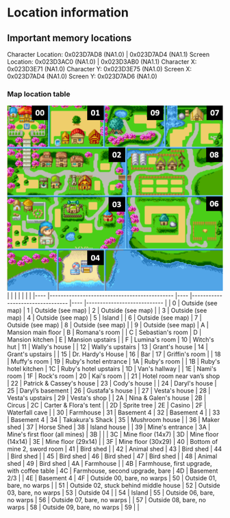 # Location information

## Important memory locations
Character Location: 0x023D7AD8 (NA1.0) | 0x023D7AD4 (NA1.1)
Screen Location: 0x023D3AC0 (NA1.0) |  0x023D3AB0 (NA1.1)
Character X: 0x023D3E71 (NA1.0)
Character Y: 0x023D3E75 (NA1.0)
Screen X: 0x023D7AD4 (NA1.0)
Screen Y: 0x023D7AD6 (NA1.0)


### Map location table

![](map.png)
|    	|                                             	|    	|                                 	|    	|                            	|
|----	|---------------------------------------------	|----	|---------------------------------	|----	|----------------------------	|
| 0  	| Outside (see map)                           	| 1  	| Outside (see map)               	| 2  	| Outside (see map)          	|
| 3  	| Outside (see map)                           	| 4  	| Outside (see map)               	| 5  	| Island                     	|
| 6  	| Outside (see map)                           	| 7  	| Outside (see map)               	| 8  	| Outside (see map)          	|
| 9  	| Outside (see map)                           	| A  	| Mansion main floor              	| B  	| Romana's room              	|
| C  	| Sebastian's room                            	| D  	| Mansion kitchen                 	| E  	| Mansion upstairs           	|
| F  	| Lumina's room                               	| 10 	| Witch's hut                     	| 11 	| Wally's house              	|
| 12 	| Wally's upstairs                            	| 13 	| Grant's house                   	| 14 	| Grant's upstairs           	|
| 15 	| Dr. Hardy's House                           	| 16 	| Bar                             	| 17 	| Griffin's room             	|
| 18 	| Muffy's room                                	| 19 	| Ruby's hotel entrance           	| 1A 	| Ruby's room                	|
| 1B 	| Ruby's hotel kitchen                        	| 1C 	| Ruby's hotel upstairs           	| 1D 	| Van's hallway              	|
| 1E 	| Nami's room                                 	| 1F 	| Rock's room                     	| 20 	| Kai's room                 	|
| 21 	| Hotel room near van’s shop                  	| 22 	| Patrick & Cassey's house        	| 23 	| Cody's house               	|
| 24 	| Daryl's house                               	| 25 	| Daryl’s basement                	| 26 	| Gustafa's house            	|
| 27 	| Vesta's house                               	| 28 	| Vesta's upstairs                	| 29 	| Vesta's shop               	|
| 2A 	| Nina & Galen's house                        	| 2B 	| Circus                          	| 2C 	| Carter & Flora's tent      	|
| 2D 	| Sprite tree                                 	| 2E 	| Casino                          	| 2F 	| Waterfall cave             	|
| 30 	| Farmhouse                                   	| 31 	| Basement 4                      	| 32 	| Basement 4                 	|
| 33 	| Basement 4                                  	| 34 	| Takakura's Shack                	| 35 	| Mushroom house             	|
| 36 	| Maker shed                                  	| 37 	| Horse Shed                      	| 38 	| Island house               	|
| 39 	| Mine's entrance                             	| 3A 	| Mine's first floor (all mines)  	| 3B 	|                            	|
| 3C 	| Mine floor (14x7)                           	| 3D 	| Mine floor (14x14)              	| 3E 	| Mine floor (29x14)         	|
| 3F 	| Mine floor (30x29)                          	| 40 	| Bottom of mine 2, sword room    	| 41 	| Bird shed                  	|
| 42 	|  Animal shed                                	| 43 	| Bird shed                       	| 44 	| Bird shed                  	|
| 45 	|  Bird shed                                  	| 46 	| Bird shed                       	| 47 	| Bird shed                  	|
| 48 	| Animal shed                                 	| 49 	| Bird shed                       	| 4A 	| Farmhouse                  	|
| 4B 	| Farmhouse, first upgrade, with coffee table 	| 4C 	| Farmhouse, second upgrade, bare 	| 4D 	| Basement 2/3               	|
| 4E 	| Basement 4                                  	| 4F 	| Outside 00, bare, no warps      	| 50 	| Outside 01, bare, no warps 	|
| 51 	| Outside 02, stuck behind middle house       	| 52 	| Outside 03, bare, no warps      	| 53 	| Outside 04                 	|
| 54 	| Island                                      	| 55 	| Outside 06, bare, no warps      	| 56 	| Outside 07, bare, no warps 	|
| 57 	| Outside 08, bare, no warps                  	| 58 	| Outside 09, bare, no warps      	| 59 	|                            	|